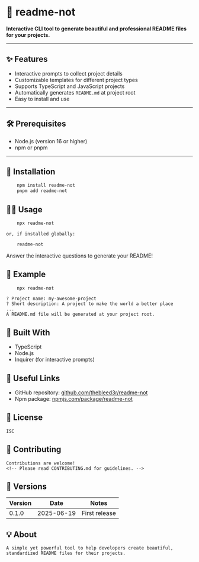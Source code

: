 # 📘 readme-not

**Interactive CLI tool to generate beautiful and professional README files for your projects.**

---

## ✨ Features

- Interactive prompts to collect project details  
- Customizable templates for different project types  
- Supports TypeScript and JavaScript projects  
- Automatically generates `README.md` at project root  
- Easy to install and use  

---

## 🛠️ Prerequisites

- Node.js (version 16 or higher)  
- npm or pnpm  

---

## 🔧 Installation

```bash
    npm install readme-not
    pnpm add readme-not
```

## 🏃‍♂️ Usage
```bash
    npx readme-not
```
    or, if installed globally:
```bash
    readme-not
```
Answer the interactive questions to generate your README!


## 📸 Example
```bash
    npx readme-not
```
    ? Project name: my-awesome-project
    ? Short description: A project to make the world a better place
    ...
    A README.md file will be generated at your project root.


## 🧩 Built With
 - TypeScript
 - Node.js
 - Inquirer (for interactive prompts)


## 🔗 Useful Links
 - GitHub repository: [github.com/thebleed3r/readme-not](https://github.com/thebleed3r/readme-not)
 - Npm package: [npmjs.com/package/readme-not](https://www.npmjs.com/package/readme-not)

## 📝 License
    ISC

## 🤝 Contributing
    Contributions are welcome!
    <!-- Please read CONTRIBUTING.md for guidelines. -->

## 🚦 Versions
| Version | Date       | Notes         |
| ------- | ---------- | ------------- |
| 0.1.0   | 2025-06-19 | First release |


## 💡 About
    A simple yet powerful tool to help developers create beautiful, standardized README files for their projects.